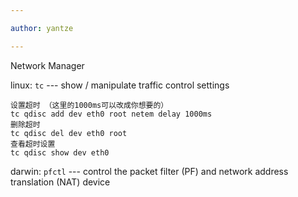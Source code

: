 ```yaml
---

author: yantze

---
```


Network Manager

linux: `tc` --- show / manipulate traffic control settings
```
设置超时 （这里的1000ms可以改成你想要的）
tc qdisc add dev eth0 root netem delay 1000ms
删除超时
tc qdisc del dev eth0 root
查看超时设置
tc qdisc show dev eth0
```


darwin: `pfctl` --- control the packet filter (PF) and network address translation (NAT) device


